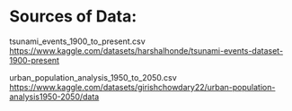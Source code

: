 # Sources of Data:

tsunami_events_1900_to_present.csv
https://www.kaggle.com/datasets/harshalhonde/tsunami-events-dataset-1900-present

urban_population_analysis_1950_to_2050.csv
https://www.kaggle.com/datasets/girishchowdary22/urban-population-analysis1950-2050/data
